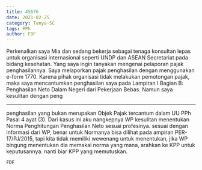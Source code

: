 ```yaml
---
title: 45676
date: 2021-02-25
category: Tanya-SC
tags: PPh
author: FDF
---
```


Perkenalkan saya Mia dan sedang bekerja sebagai tenaga konsultan lepas untuk organisasi internasional seperti UNDP dan ASEAN Secretariat pada bidang kesehatan. Yang saya ingin tanyakan mengenai pelaporan pajak penghasilannya. Saya melaporkan pajak penghasilan dengan menggunakan e-form 1770. Karena pihak organisasi tidak melakukan pemotongan pajak, maka saya mencantumkan penghasilan saya pada Lampiran I Bagian B: Penghasilan Neto Dalam Negeri dari Pekerjaan Bebas. Namun saya kesulitan dengan peng

---

penghasilan yang bukan merupakan Objek Pajak tercantum dalam UU PPh Pasal 4 ayat (3). Dari kasus ini aku nangkepnya WP kesulitan menentukan Norma Penghitungan Penghasilan Neto sesuai profesinya. sesuai dengan informasi dari WP, benar untuk Normanya bisa dilihat pada ampiran PER-17/PJ/2015, tapi kita tidak memiliki wewenang untuk menentukan, jika WP bingung menentukan dia memakai norma yang mana, arahkan ke KPP untuk keputusannya. nanti biar KPP yang memutuskan.

`FDF`
